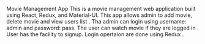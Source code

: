 Movie Management App
This is a movie management web application built using React, Redux, and Material-UI. 
This app allows admin to add movie, delete movie and view users list . Tha admin can login using username: admin and password: pass.
The user can watch movie if they are logged in . User has the facility to signup.
Login opertaion are done using Redux .


